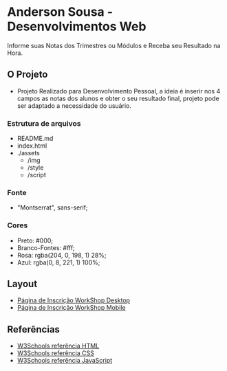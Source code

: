 # Anderson Sousa - Desenvolvimentos Web

Informe suas Notas dos Trimestres ou Módulos e Receba seu Resultado na Hora.

## O Projeto

- Projeto Realizado para Desenvolvimento Pessoal, a ideia é inserir nos 4 campos as notas dos alunos e obter o seu resultado final, projeto pode ser adaptado a necessidade do usuário.

### Estrutura de arquivos

- README.md
- index.html
- ./assets
  - /img
  - /style
  - /script

### Fonte

- "Montserrat", sans-serif;

### Cores

- Preto: #000;
- Branco-Fontes: #fff;
- Rosa: rgba(204, 0, 198, 1) 28%;
- Azul: rgba(0, 8, 221, 1) 100%;

## Layout

- [Página de Inscrição WorkShop Desktop](./IMG/layout_desktop.png)
- [Página de Inscrição WorkShop Mobile](./IMG/layout_mobile.png)

## Referências

- [W3Schools referência HTML](https://www.w3schools.com/tags/default.asp)
- [W3Schools referência CSS](https://www.w3schools.com/cssref/default.asp)
- [W3Schools referência JavaScript](https://www.w3schools.com/cssref/default.asp)
